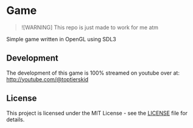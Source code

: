 # Game
> ![WARNING]
> This repo is just made to work for me atm

Simple game written in OpenGL using SDL3

## Development
The development of this game is 100% streamed on youtube over at: http://youtube.com/@toptierskid

## License
This project is licensed under the MIT License - see the [LICENSE](LICENSE) file for details.